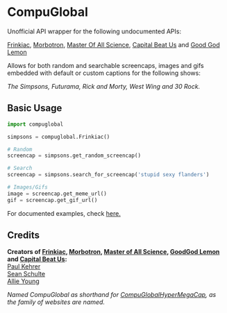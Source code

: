 # CompuGlobal
Unofficial API wrapper for the following undocumented APIs:

[Frinkiac](https://frinkiac.com), [Morbotron](https://morbotron.com), [Master Of All Science](https://masterofallscience.com), 
[Capital Beat Us](https://capitalbeat.us) and [Good God Lemon](https://goodgodlemon.com)

Allows for both random and searchable screencaps, images and gifs embedded with default or custom captions for the following shows:

*The Simpsons, Futurama, Rick and Morty, West Wing and 30 Rock.*

## Basic Usage
```py
import compuglobal

simpsons = compuglobal.Frinkiac()

# Random
screencap = simpsons.get_random_screencap()

# Search
screencap = simpsons.search_for_screencap('stupid sexy flanders')

# Images/Gifs
image = screencap.get_meme_url()
gif = screencap.get_gif_url()
```

For documented examples, check [here.](https://github.com/MitchellAW/CompuGlobal/tree/master/examples)


## Credits
**Creators of [Frinkiac](https://frinkiac.com/), [Morbotron](https://morbotron.com/), 
[Master of All Science](https://masterofallscience.com/), [GoodGod Lemon](https://goodgodlemon.com/) and 
[Capital Beat Us](https://capitalbeat.us/):**  
[Paul Kehrer](https://twitter.com/reaperhulk)  
[Sean Schulte](https://twitter.com/sirsean)  
[Allie Young](https://twitter.com/seriousallie)  

*Named CompuGlobal as shorthand for [CompuGlobalHyperMegaCap](https://langui.sh/2017/07/30/master-of-all-science-rick-and-morty/), as the family of websites are named.*
